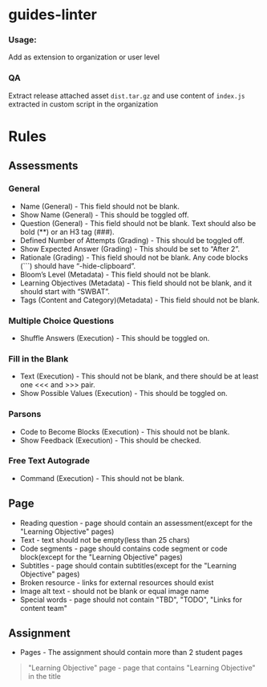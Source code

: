 # guides-linter

### Usage:

Add as extension to organization or user level

### QA

Extract release attached asset `dist.tar.gz` and use content of `index.js` extracted in custom script in the organization

# Rules

## Assessments

### General
  * Name (General) - This field should not be blank.
  * Show Name (General) - This should be toggled off.
  * Question (General) - This field should not be blank. Text should also be bold (**) or an H3 tag (###).
  * Defined Number of Attempts (Grading) - This should be toggled off.
  * Show Expected Answer (Grading) - This should be set to “After 2”.
  * Rationale (Grading) - This field should not be blank. Any code blocks (```) should have “-hide-clipboard”.
  * Bloom’s Level (Metadata) - This field should not be blank.
  * Learning Objectives (Metadata) - This field should not be blank, and it should start with “SWBAT”.
  * Tags (Content and Category)(Metadata) - This field should not be blank.

### Multiple Choice Questions
  * Shuffle Answers (Execution) - This should be toggled on.

### Fill in the Blank
  * Text (Execution) - This should not be blank, and there should be at least one <<< and >>> pair.
  * Show Possible Values (Execution) - This should be toggled on.

### Parsons
  * Code to Become Blocks (Execution) - This should not be blank.
  * Show Feedback (Execution) - This should be checked.

### Free Text Autograde
  * Command (Execution) - This should not be blank.

## Page
  * Reading question - page should contain an assessment(except for the "Learning Objective" pages)
  * Text - text should not be empty(less than 25 chars)
  * Code segments - page should contains code segment or code block(except for the "Learning Objective" pages)
  * Subtitles - page should contain subtitles(except for the "Learning Objective" pages)
  * Broken resource - links for external resources should exist
  * Image alt text - should not be blank or equal image name
  * Special words - page should not contain "TBD", "TODO", "Links for content team"

## Assignment
  * Pages - The assignment should contain more than 2 student pages

> "Learning Objective" page - page that contains "Learning Objective" in the title 
